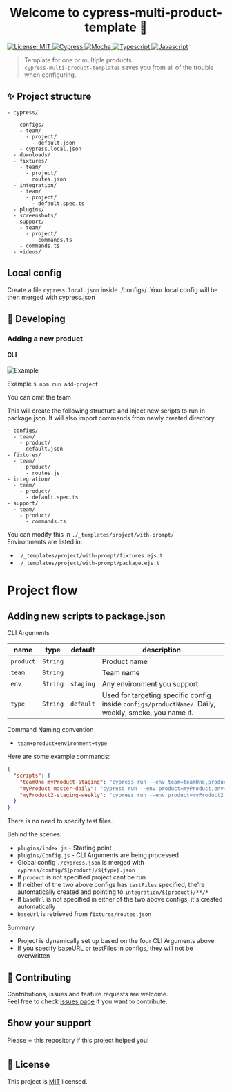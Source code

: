 <h1 align="center">Welcome to cypress-multi-product-template 👋</h1>
<a href="https://github.com/optimumqa/cypress-multi-product-template/blob/main/LICENSE">
  <img alt="License: MIT" src="https://img.shields.io/badge/license-MIT-yellow.svg" target="_blank" />
</a>
<a href="">
  <img alt="Cypress" src="https://img.shields.io/badge/-cypress-%23E5E5E5?style=for-the-badge&logo=cypress&logoColor=058a5e" target="_blank" />
</a>
<a href="">
  <img alt="Mocha" src="https://img.shields.io/badge/-mocha-%238D6748?style=for-the-badge&logo=mocha&logoColor=white" target="_blank" />
</a>
<a href="">
  <img alt="Typescript" src="https://img.shields.io/badge/typescript-%23007ACC.svg?style=for-the-badge&logo=typescript&logoColor=white" target="_blank" />
</a>
<a href="">
  <img alt="Javascript" src="https://img.shields.io/badge/javascript-%23323330.svg?style=for-the-badge&logo=javascript&logoColor=%23F7DF1E" target="_blank" />
</a>

> Template for one or multiple products.<br /> `cypress-multi-product-templates` saves you from all of the trouble when configuring.

## ✨ Project structure

```
- cypress/

  - configs/
    - team/
      - project/
        - default.json
    - cypress.local.json
  - downloads/
  - fixtures/
    - team/
      - project/
        routes.json
  - integration/
    - team/
      - project/
        - default.spec.ts
  - plugins/
  - screenshots/
  - support/
    - team/
      - project/
        - commands.ts
    - commands.ts
  - videos/
```

## Local config

Create a file `cypress.local.json` inside ./configs/. Your local config will be then merged with cypress.json

## 🚀 Developing

### Adding a new product

#### CLI

![Example](https://github.com/optimumqa/cypress-multi-product-template/blob/main/md-images/cypress-multi-product-template-adding-project.png)

Example
`$ npm run add-project`

You can omit the team

This will create the following structure and inject new scripts to run in package.json. It will also import commands from newly created directory.

```
- configs/
  - team/
    - product/
      default.json
- fixtures/
  - team/
    - product/
      - routes.js
- integration/
  - team/
    - product/
      - default.spec.ts
- support/
  - team/
    - product/
      - commands.ts
```

You can modify this in `./_templates/project/with-prompt/` <br/>
Environments are listed in:

- `./_templates/project/with-prompt/fixtures.ejs.t`
- `./_templates/project/with-prompt/package.ejs.t`

# Project flow

## Adding new scripts to package.json

CLI Arguments

| name      | type     | default   | description                                                                                          |
| --------- | -------- | --------- | ---------------------------------------------------------------------------------------------------- |
| `product` | `String` |           | Product name                                                                                         |
| `team`    | `String` |           | Team name                                                                                            |
| `env`     | `String` | `staging` | Any environment you support                                                                          |
| `type`    | `String` | `default` | Used for targeting specific config inside `configs/productName/`. Daily, weekly, smoke, you name it. |

Command Naming convention

- `team+product+environment+type`

Here are some example commands:

```json
{
  "scripts": {
    "teamOne-myProduct-staging": "cypress run --env team=teamOne,product=myProduct,env=staging",
    "myProduct-master-daily": "cypress run --env product=myProduct,env=master,type=daily",
    "myProduct2-staging-weekly": "cypress run --env product=myProduct2,env=staging,type=weekly"
  }
}
```

There is no need to specify test files.

Behind the scenes:

- `plugins/index.js` - Starting point
- `plugins/Config.js` - CLI Arguments are being processed
- Global config `./cypress.json` is merged with `cypress/config/${product}/${type}.json`
- If `product` is not specified project cant be run
- If neither of the two above configs has `testFiles` specified, the're automatically created and pointing to `integration/${product}/**/*`
- If `baseUrl` is not specified in either of the two above configs, it's created automatically
- `baseUrl` is retrieved from `fixtures/routes.json`

Summary

- Project is dynamically set up based on the four CLI Arguments above
- If you specify baseURL or testFiles in configs, they will not be overwritten

## 🤝 Contributing

Contributions, issues and feature requests are welcome.<br />
Feel free to check [issues page](https://github.com/optimumqa/cypress-multi-product-template/issues) if you want to contribute.<br />

## Show your support

Please ⭐️ this repository if this project helped you!

## 📝 License

This project is [MIT](https://github.com/optimumqa/cypress-multi-product-template/blob/main/LICENSE) licensed.
